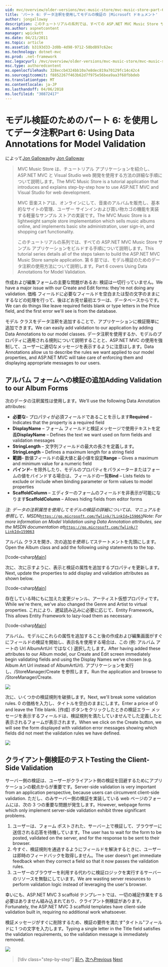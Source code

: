 ```yaml
---
uid: mvc/overview/older-versions/mvc-music-store/mvc-music-store-part-6
title: 'パート 6: データ注釈を使用してモデルの検証の |Microsoft ドキュメント'
author: jongalloway
description: このチュートリアルの系列では、すべての ASP.NET MVC Music Store サンプル アプリケーションをビルドする手順について説明します。 第 6 部では、モデル V のデータの注釈の使用方法について説明しています.
ms.author: aspnetcontent
manager: wpickett
ms.date: 04/21/2011
ms.topic: article
ms.assetid: b3193d33-2d0b-4d98-9712-58bd897c62ec
ms.technology: dotnet-mvc
ms.prod: .net-framework
msc.legacyurl: /mvc/overview/older-versions/mvc-music-store/mvc-music-store-part-6
msc.type: authoredcontent
ms.openlocfilehash: 328eccb4324bb10a7e8dec819a70129fc14c42c4
ms.sourcegitcommit: f8852267f463b62d7f975e56bea9aa3f68fbbdeb
ms.translationtype: MT
ms.contentlocale: ja-JP
ms.lasthandoff: 04/06/2018
ms.locfileid: "30872417"
---
```

<a name="part-6-using-data-annotations-for-model-validation"></a><span data-ttu-id="74f46-104">モデル検証のためのパート 6: を使用してデータ注釈</span><span class="sxs-lookup"><span data-stu-id="74f46-104">Part 6: Using Data Annotations for Model Validation</span></span>
====================
<span data-ttu-id="74f46-105">によって[Jon Galloway](https://github.com/jongalloway)</span><span class="sxs-lookup"><span data-stu-id="74f46-105">by [Jon Galloway](https://github.com/jongalloway)</span></span>

> <span data-ttu-id="74f46-106">MVC Music Store は、チュートリアル アプリケーションを紹介し、ASP.NET MVC と Visual Studio web 開発を使用する方法の詳細な手順について説明します。</span><span class="sxs-lookup"><span data-stu-id="74f46-106">The MVC Music Store is a tutorial application that introduces and explains step-by-step how to use ASP.NET MVC and Visual Studio for web development.</span></span>  
>   
> <span data-ttu-id="74f46-107">MVC 音楽ストアは、オンラインにして、音楽のアルバムを販売し、基本的なサイトの管理、ユーザー サインインおよび買い物カゴの機能を実装する軽量なサンプル ストアの実装です。</span><span class="sxs-lookup"><span data-stu-id="74f46-107">The MVC Music Store is a lightweight sample store implementation which sells music albums online, and implements basic site administration, user sign-in, and shopping cart functionality.</span></span>  
>   
> <span data-ttu-id="74f46-108">このチュートリアルの系列では、すべての ASP.NET MVC Music Store サンプル アプリケーションをビルドする手順について説明します。</span><span class="sxs-lookup"><span data-stu-id="74f46-108">This tutorial series details all of the steps taken to build the ASP.NET MVC Music Store sample application.</span></span> <span data-ttu-id="74f46-109">第 6 部では、モデル検証のためのデータ注釈の使用方法について説明します。</span><span class="sxs-lookup"><span data-stu-id="74f46-109">Part 6 covers Using Data Annotations for Model Validation.</span></span>


<span data-ttu-id="74f46-110">作成および編集フォームの主要な問題があるお: 検証は一切行っていません。</span><span class="sxs-lookup"><span data-stu-id="74f46-110">We have a major issue with our Create and Edit forms: they're not doing any validation.</span></span> <span data-ttu-id="74f46-111">価格 フィールドに必要なフィールドを空白または型の文字のままにするなどの処理を行って、後ほどお見せ最初エラーは、データベースからです。</span><span class="sxs-lookup"><span data-stu-id="74f46-111">We can do things like leave required fields blank or type letters in the Price field, and the first error we'll see is from the database.</span></span>

<span data-ttu-id="74f46-112">モデル クラスをデータ注釈を追加することで、アプリケーションに検証簡単に追加できます。</span><span class="sxs-lookup"><span data-stu-id="74f46-112">We can easily add validation to our application by adding Data Annotations to our model classes.</span></span> <span data-ttu-id="74f46-113">データ注釈を使用するか、モデルのプロパティに適用される規則について説明することと、ASP.NET MVC の使用を強制して、ユーザーに適切なメッセージを表示するように注意はします。</span><span class="sxs-lookup"><span data-stu-id="74f46-113">Data Annotations allow us to describe the rules we want applied to our model properties, and ASP.NET MVC will take care of enforcing them and displaying appropriate messages to our users.</span></span>

## <a name="adding-validation-to-our-album-forms"></a><span data-ttu-id="74f46-114">アルバム フォームへの検証の追加</span><span class="sxs-lookup"><span data-stu-id="74f46-114">Adding Validation to our Album Forms</span></span>

<span data-ttu-id="74f46-115">次のデータの注釈属性は使用します。</span><span class="sxs-lookup"><span data-stu-id="74f46-115">We'll use the following Data Annotation attributes:</span></span>

- <span data-ttu-id="74f46-116">**必要な**– プロパティが必須フィールドであることを示します</span><span class="sxs-lookup"><span data-stu-id="74f46-116">**Required** – Indicates that the property is a required field</span></span>
- <span data-ttu-id="74f46-117">**DisplayName** – フォーム フィールドと検証メッセージで使用テキストを定義</span><span class="sxs-lookup"><span data-stu-id="74f46-117">**DisplayName** – Defines the text we want used on form fields and validation messages</span></span>
- <span data-ttu-id="74f46-118">**StringLength** – 文字列フィールドの最大の長さを定義します。</span><span class="sxs-lookup"><span data-stu-id="74f46-118">**StringLength** – Defines a maximum length for a string field</span></span>
- <span data-ttu-id="74f46-119">**範囲**– 数値フィールドの最大値と最小値を設定</span><span class="sxs-lookup"><span data-stu-id="74f46-119">**Range** – Gives a maximum and minimum value for a numeric field</span></span>
- <span data-ttu-id="74f46-120">**バインド**– を除外したり、モデルのプロパティをパラメーターまたはフォームの値をバインドする場合は、フィールドの一覧</span><span class="sxs-lookup"><span data-stu-id="74f46-120">**Bind** – Lists fields to exclude or include when binding parameter or form values to model properties</span></span>
- <span data-ttu-id="74f46-121">**ScaffoldColumn** – エディターのフォームのフィールドを非表示が可能になります</span><span class="sxs-lookup"><span data-stu-id="74f46-121">**ScaffoldColumn** – Allows hiding fields from editor forms</span></span>

<span data-ttu-id="74f46-122">*注: データの注釈属性を使用してモデルの検証の詳細については、マニュアルを参照して、MSDN*[`https://go.microsoft.com/fwlink/?LinkId=159063`](https://go.microsoft.com/fwlink/?LinkId=159063)</span><span class="sxs-lookup"><span data-stu-id="74f46-122">*Note: For more information on Model Validation using Data Annotation attributes, see the MSDN documentation at*[`https://go.microsoft.com/fwlink/?LinkId=159063`](https://go.microsoft.com/fwlink/?LinkId=159063)</span></span>

<span data-ttu-id="74f46-123">アルバム クラスを開き、次の追加*を使用して*ステートメントを先頭にします。</span><span class="sxs-lookup"><span data-stu-id="74f46-123">Open the Album class and add the following *using* statements to the top.</span></span>

[!code-csharp[Main](mvc-music-store-part-6/samples/sample1.cs)]

<span data-ttu-id="74f46-124">次に、次に示すように、表示と検証の属性を追加するプロパティを更新します。</span><span class="sxs-lookup"><span data-stu-id="74f46-124">Next, update the properties to add display and validation attributes as shown below.</span></span>

[!code-csharp[Main](mvc-music-store-part-6/samples/sample2.cs)]

<span data-ttu-id="74f46-125">存在している時にもに加えた変更ジャンル、アーティスト仮想プロパティです。</span><span class="sxs-lookup"><span data-stu-id="74f46-125">While we're there, we've also changed the Genre and Artist to virtual properties.</span></span> <span data-ttu-id="74f46-126">これにより、遅延読み込みに必要に応じて、Entity Framework。</span><span class="sxs-lookup"><span data-stu-id="74f46-126">This allows Entity Framework to lazy-load them as necessary.</span></span>

[!code-csharp[Main](mvc-music-store-part-6/samples/sample3.cs)]

<span data-ttu-id="74f46-127">アルバム、モデルにこれらの属性を追加すること後の作成および編集画面がすぐにフィールドの検証を開始し、表示名を使用する場合は、この (例: アルバム アートの Url AlbumArtUrl ではなく) 選択したします。</span><span class="sxs-lookup"><span data-stu-id="74f46-127">After having added these attributes to our Album model, our Create and Edit screen immediately begin validating fields and using the Display Names we've chosen (e.g. Album Art Url instead of AlbumArtUrl).</span></span> <span data-ttu-id="74f46-128">アプリケーションを実行し、/StoreManager/Create を参照します。</span><span class="sxs-lookup"><span data-stu-id="74f46-128">Run the application and browse to /StoreManager/Create.</span></span>

![](mvc-music-store-part-6/_static/image1.png)

<span data-ttu-id="74f46-129">次に、いくつかの検証規則を破損します。</span><span class="sxs-lookup"><span data-stu-id="74f46-129">Next, we'll break some validation rules.</span></span> <span data-ttu-id="74f46-130">0 の価格を入力し、タイトルを空白のままにします。</span><span class="sxs-lookup"><span data-stu-id="74f46-130">Enter a price of 0 and leave the Title blank.</span></span> <span data-ttu-id="74f46-131">[作成] ボタンをクリックしたときの検証エラー メッセージを表示するフィールドは、検証規則を満たしていませんでした定義したと表示されるフォームが表示されます。</span><span class="sxs-lookup"><span data-stu-id="74f46-131">When we click on the Create button, we will see the form displayed with validation error messages showing which fields did not meet the validation rules we have defined.</span></span>

![](mvc-music-store-part-6/_static/image2.png)

## <a name="testing-the-client-side-validation"></a><span data-ttu-id="74f46-132">クライアント側検証のテスト</span><span class="sxs-lookup"><span data-stu-id="74f46-132">Testing the Client-Side Validation</span></span>

<span data-ttu-id="74f46-133">サーバー側の検証は、ユーザーがクライアント側の検証を回避するためにアプリケーションの観点からが重要です。</span><span class="sxs-lookup"><span data-stu-id="74f46-133">Server-side validation is very important from an application perspective, because users can circumvent client-side validation.</span></span> <span data-ttu-id="74f46-134">ただし、のみサーバー側の検証を実装している web ページのフォームには、次の 3 つの重要な問題が発生します。</span><span class="sxs-lookup"><span data-stu-id="74f46-134">However, webpage forms which only implement server-side validation exhibit three significant problems.</span></span>

1. <span data-ttu-id="74f46-135">ユーザーは、フォーム ポストされた、サーバー上で検証して、ブラウザーに送信される応答を待機しています。</span><span class="sxs-lookup"><span data-stu-id="74f46-135">The user has to wait for the form to be posted, validated on the server, and for the response to be sent to their browser.</span></span>
2. <span data-ttu-id="74f46-136">今すぐ、検証規則を通過するようにフィールドを解決するときに、ユーザーは即時のフィードバックを取得しません。</span><span class="sxs-lookup"><span data-stu-id="74f46-136">The user doesn't get immediate feedback when they correct a field so that it now passes the validation rules.</span></span>
3. <span data-ttu-id="74f46-137">ユーザーのブラウザーを利用する代わりに検証ロジックを実行するサーバーのリソースを無駄にしています。</span><span class="sxs-lookup"><span data-stu-id="74f46-137">We are wasting server resources to perform validation logic instead of leveraging the user's browser.</span></span>

<span data-ttu-id="74f46-138">幸いにも、ASP.NET MVC 3 scaffold テンプレートでは、一切の補足作業をする必要はありません組み込まれており、クライアント側検証があります。</span><span class="sxs-lookup"><span data-stu-id="74f46-138">Fortunately, the ASP.NET MVC 3 scaffold templates have client-side validation built in, requiring no additional work whatsoever.</span></span>

<span data-ttu-id="74f46-139">検証メッセージがすぐに削除するため、検証の要件を満たす"タイトル"フィールドに 1 つの文字を入力します。</span><span class="sxs-lookup"><span data-stu-id="74f46-139">Typing a single letter in the Title field satisfies the validation requirements, so the validation message is immediately removed.</span></span>

![](mvc-music-store-part-6/_static/image3.png)


> [!div class="step-by-step"]
> <span data-ttu-id="74f46-140">[前へ](mvc-music-store-part-5.md)
> [次へ](mvc-music-store-part-7.md)</span><span class="sxs-lookup"><span data-stu-id="74f46-140">[Previous](mvc-music-store-part-5.md)
[Next](mvc-music-store-part-7.md)</span></span>
